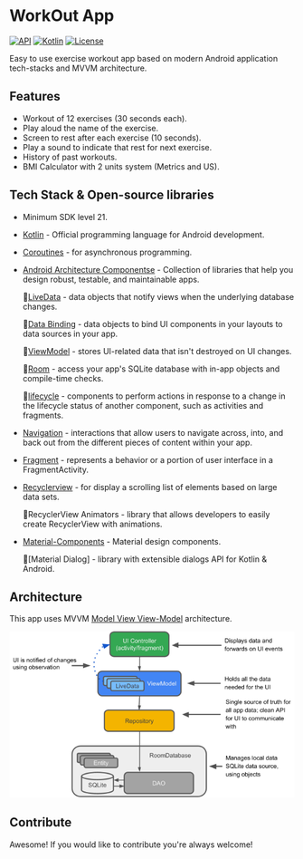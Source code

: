 
# WorkOut App
[![API](https://img.shields.io/badge/API-21%2B-brightgreen.svg?style=flat)](https://android-arsenal.com/api?level=21)
[![Kotlin](https://img.shields.io/badge/Kotlin-1.4.10-blue.svg)](https://kotlinlang.org)
[![License](https://img.shields.io/badge/License-Apache%202.0-blue.svg)](https://opensource.org/licenses/Apache-2.0)


Easy to use exercise workout app based on modern Android application tech-stacks and MVVM architecture.


## Features

- Workout of 12 exercises (30 seconds each).
- Play aloud the name of the exercise.
- Screen to rest after each exercise (10 seconds).
- Play a sound to indicate that rest for next exercise.
- History of past workouts.
- BMI Calculator with 2 units system (Metrics and US).


## Tech Stack & Open-source libraries

 - Minimum SDK level 21.
 - [Kotlin](https://kotlinlang.org/) - Official programming language for Android development.
 - [Coroutines](https://kotlinlang.org/docs/coroutines-overview.html) - for asynchronous programming.
 - [Android Architecture Componentse](https://developer.android.com/topic/architecture) - Collection of libraries that help you design robust, testable, and maintainable apps.
   
    🔹[LiveData](https://developer.android.com/topic/libraries/architecture/livedata) - data objects that notify views when the underlying database changes.
    
    🔹[Data Binding](https://developer.android.com/topic/libraries/data-binding) - data objects to bind UI components in your layouts to data sources in your app.
     
    🔹[ViewModel](https://developer.android.com/topic/libraries/architecture/viewmodel) - stores UI-related data that isn't destroyed on UI changes.  

    🔹[Room](https://developer.android.com/training/data-storage/room) - access your app's SQLite database with in-app objects and compile-time checks.  

    🔹[lifecycle](https://developer.android.com/topic/libraries/architecture/lifecycle) - components to perform actions in response to a change in the lifecycle status of another component, such as activities and fragments.
- [Navigation](https://developer.android.com/guide/navigation) - interactions that allow users to navigate across, into, and back out from the different pieces of content within your app.
- [Fragment](https://developer.android.com/guide/fragments) - represents a behavior or a portion of user interface in a FragmentActivity.
- [Recyclerview](https://developer.android.com/develop/ui/views/layout/recyclerview) - for display a scrolling list of elements based on large data sets.  

   🔹RecyclerView Animators - library that allows developers to easily create RecyclerView with animations.
- [Material-Components](https://github.com/material-components/material-components-android) - Material design components.

   🔹[Material Dialog] - library with extensible dialogs API for Kotlin & Android.


## Architecture
This app uses MVVM [Model View View-Model](https://developer.android.com/topic/architecture#recommended-app-arch) architecture.

![Alt text](https://github.com/jaysinghpatel0/WorkoutApp/blob/main/architecture.png)
## Contribute
Awesome! If you would like to contribute you're always welcome!
